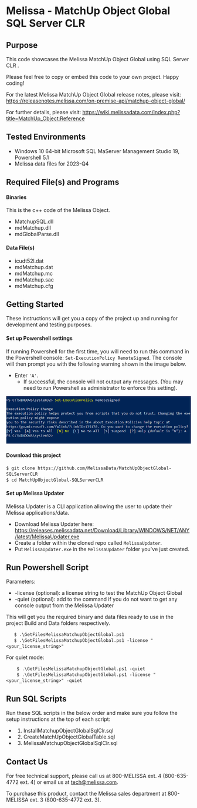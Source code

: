 # Melissa - MatchUp Object Global SQL Server CLR

## Purpose
This code showcases the Melissa MatchUp Object Global using SQL Server CLR .

Please feel free to copy or embed this code to your own project. Happy coding!

For the latest Melissa MatchUp Object Global release notes, please visit: https://releasenotes.melissa.com/on-premise-api/matchup-object-global/

For further details, please visit: https://wiki.melissadata.com/index.php?title=MatchUp_Object:Reference

## Tested Environments
- Windows 10 64-bit Microsoft SQL MaServer Management Studio 19, Powershell 5.1
- Melissa data files for 2023-Q4

## Required File(s) and Programs

#### Binaries
This is the c++ code of the Melissa Object.

- MatchupSQL.dll
- mdMatchup.dll
- mdGlobalParse.dll

#### Data File(s)
- icudt52l.dat
- mdMatchup.dat
- mdMatchup.mc
- mdMatchup.sac
- mdMatchup.cfg

## Getting Started
These instructions will get you a copy of the project up and running for development and testing purposes.

#### Set up Powershell settings
If running Powershell for the first time, you will need to run this command in the Powershell console: `Set-ExecutionPolicy RemoteSigned`.
The console will then prompt you with the following warning shown in the image below. 
 - Enter `'A'`. 
 	- If successful, the console will not output any messages. (You may need to run Powershell as administrator to enforce this setting).
	
 ![alt text](/screenshots/powershell_executionpolicy.png)
 
#### Download this project
```
$ git clone https://github.com/MelissaData/MatchUpObjectGlobal-SQLServerCLR
$ cd MatchUpObjectGlobal-SQLServerCLR
```

#### Set up Melissa Updater
Melissa Updater is a CLI application allowing the user to update their Melissa applications/data.
- Download Melissa Updater here: <https://releases.melissadata.net/Download/Library/WINDOWS/NET/ANY/latest/MelissaUpdater.exe>
- Create a folder within the cloned repo called `MelissaUpdater`.
- Put `MelissaUpdater.exe` in the `MelissaUpdater` folder you've just created.


## Run Powershell Script

Parameters:

- -license (optional): a license string to test the MatchUp Object Global
- -quiet (optional): add to the command if you do not want to get any console output from the Melissa Updater

This will get you the required binary and data files ready to use in the project Build and Data folders respectively.

 ```
    $ .\GetFilesMelissaMatchupObjectGlobal.ps1
    $ .\GetFilesMelissaMatchupObjectGlobal.ps1 -license "<your_license_string>"
 ```

For quiet mode:

```
    $ .\GetFilesMelissaMatchupObjectGlobal.ps1 -quiet
    $ .\GetFilesMelissaMatchupObjectGlobal.ps1 -license "<your_license_string>" -quiet
 ```

## Run SQL Scripts

Run these SQL scripts in the below order and make sure you follow the setup instructions at the top of each script:

- 1. InstallMatchupObjectGlobalSqlClr.sql
- 2. CreateMatchUpObjectGlobalTable.sql
- 3. MelissaMatchupObjectGlobalSqlClr.sql


## Contact Us
For free technical support, please call us at 800-MELISSA ext. 4 (800-635-4772 ext. 4) or email us at tech@melissa.com.

To purchase this product, contact the Melissa sales department at 800-MELISSA ext. 3 (800-635-4772 ext. 3).
 